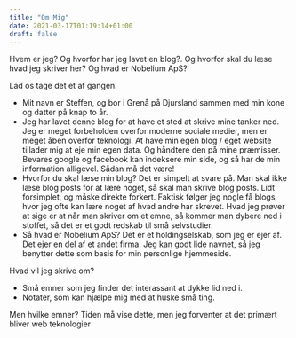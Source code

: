 ```yaml
---
title: "Om Mig"
date: 2021-03-17T01:19:14+01:00
draft: false
---
```

Hvem er jeg? Og hvorfor har jeg lavet en blog?. Og hvorfor skal du læse hvad jeg skriver her? Og hvad er Nobelium ApS?

Lad os tage det et af gangen.
- Mit navn er Steffen, og bor i Grenå på Djursland sammen med min kone og datter på knap to år.
- Jeg har lavet denne blog for at have et sted at skrive mine tanker ned. Jeg er meget forbeholden overfor moderne sociale medier, men er meget åben overfor teknologi. At have min egen blog / eget website tillader mig at eje min egen data. Og håndtere den på mine præmisser. Bevares google og facebook kan indeksere min side, og så har de min information alligevel. Sådan må det være!
- Hvorfor du skal læse min blog? Det er simpelt at svare på. Man skal ikke læse blog posts for at lære noget, så skal man skrive blog posts. Lidt forsimplet, og måske direkte forkert. Faktisk følger jeg nogle få blogs, hvor jeg ofte kan lære noget af hvad andre har skrevet. Hvad jeg prøver at sige er at når man skriver om et emne, så kommer man dybere ned i stoffet, så det er et godt redskab til små selvstudier.
- Så hvad er Nobelium ApS? Det er et holdingselskab, som jeg er ejer af. Det ejer en del af et andet firma. Jeg kan godt lide navnet, så jeg benytter dette som basis for min personlige hjemmeside.

Hvad vil jeg skrive om?
- Små emner som jeg finder det interassant at dykke lid ned i.
- Notater, som kan hjælpe mig med at huske små ting.

Men hvilke emner? Tiden må vise dette, men jeg forventer at det primært bliver web teknologier



